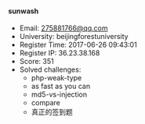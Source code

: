 #### sunwash  

* Email: 275881766@qq.com  
* University: beijingforestuniversity  
* Register Time: 2017-06-26 09:43:01  
* Register IP: 36.23.38.168  
* Score: 351  
* Solved challenges: 
  * php-weak-type  
  * as fast as you can  
  * md5-vs-injection  
  * compare  
  * 真正的签到题  
